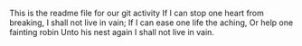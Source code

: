 This is the readme file for our git activity
If I can stop one heart from breaking, I shall not live in vain;
If I can ease one life the aching,
Or help one fainting robin
Unto his nest again
I shall not live in vain.
